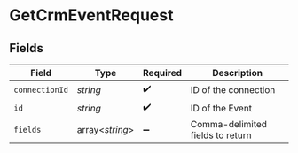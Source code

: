 # GetCrmEventRequest


## Fields

| Field                            | Type                             | Required                         | Description                      |
| -------------------------------- | -------------------------------- | -------------------------------- | -------------------------------- |
| `connectionId`                   | *string*                         | :heavy_check_mark:               | ID of the connection             |
| `id`                             | *string*                         | :heavy_check_mark:               | ID of the Event                  |
| `fields`                         | array<*string*>                  | :heavy_minus_sign:               | Comma-delimited fields to return |